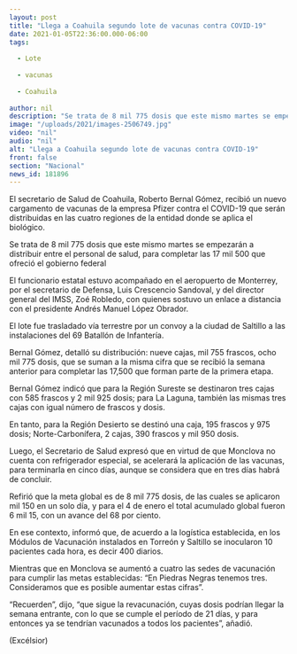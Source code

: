 ```yaml
---
layout: post
title: "Llega a Coahuila segundo lote de vacunas contra COVID-19"
date: 2021-01-05T22:36:00.000-06:00
tags:
  
  - Lote
  
  - vacunas
  
  - Coahuila
  
author: nil
description: "Se trata de 8 mil 775 dosis que este mismo martes se empezarán a distribuir entre el personal de salud, para completar las 17 mil 500 que ofreció el gobierno federal"
image: "/uploads/2021/images-2506749.jpg"
video: "nil"
audio: "nil"
alt: "Llega a Coahuila segundo lote de vacunas contra COVID-19"
front: false
section: "Nacional"
news_id: 181896
---
```


El secretario de Salud de Coahuila, Roberto Bernal Gómez, recibió un nuevo cargamento de vacunas de la empresa Pfizer contra el COVID-19 que serán distribuidas en las cuatro regiones de la entidad donde se aplica el biológico.

Se trata de 8 mil 775 dosis que este mismo martes se empezarán a distribuir entre el personal de salud, para completar las 17 mil 500 que ofreció el gobierno federal

El funcionario estatal estuvo acompañado en el aeropuerto de Monterrey, por el secretario de Defensa, Luis Crescencio Sandoval, y del director general del IMSS, Zoé Robledo, con quienes sostuvo un enlace a distancia con el presidente Andrés Manuel López Obrador.

El lote fue trasladado vía terrestre por un convoy a la ciudad de Saltillo a las instalaciones del 69 Batallón de Infantería.

Bernal Gómez, detalló su distribución: nueve cajas, mil 755 frascos, ocho mil 775 dosis, que se suman a la misma cifra que se recibió la semana anterior para completar las 17,500 que forman parte de la primera etapa.

Bernal Gómez indicó que para la Región Sureste se destinaron tres cajas con 585 frascos y 2 mil 925 dosis; para La Laguna, también las mismas tres cajas con igual número de frascos y dosis.

En tanto, para la Región Desierto se destinó una caja, 195 frascos y 975 dosis; Norte-Carbonífera, 2 cajas, 390 frascos y mil 950 dosis.

Luego, el Secretario de Salud expresó que en virtud de que Monclova no cuenta con refrigerador especial, se acelerará la aplicación de las vacunas, para terminarla en cinco días, aunque se considera que en tres días habrá de concluir.

Refirió que la meta global es de 8 mil 775 dosis, de las cuales se aplicaron mil 150 en un solo día, y para el 4 de enero el total acumulado global fueron 6 mil 15, con un avance del 68 por ciento.

En ese contexto, informó que, de acuerdo a la logística establecida, en los Módulos de Vacunación instalados en Torreón y Saltillo se inocularon 10 pacientes cada hora, es decir 400 diarios.

Mientras que en Monclova se aumentó a cuatro las sedes de vacunación para cumplir las metas establecidas: “En Piedras Negras tenemos tres. Consideramos que es posible aumentar estas cifras”.

“Recuerden”, dijo, “que sigue la revacunación, cuyas dosis podrían llegar la semana entrante, con lo que se cumple el período de 21 días, y para entonces ya se tendrían vacunados a todos los pacientes”, añadió.

(Excélsior)